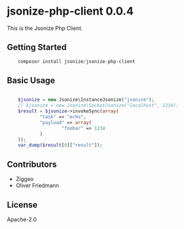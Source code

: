 # jsonize-php-client 0.0.4

This is the Jsonize Php Client.


## Getting Started


```javascript
	composer install jsonize/jsonize-php-client
```



## Basic Usage


```php

	$jsonize = new Jsonize\InstanceJsonize("jsonize");
	// $jsonize = new Jsonize\SocketJsonize("localhost", 1234);
	$result = $jsonize->invokeSync(array(
			"task" => "echo",
			"payload" => array(
					"foobar" => 1234
			)
	));
	var_dump($result[0]["result"]);
```

## Contributors

- Ziggeo
- Oliver Friedmann


## License

Apache-2.0

